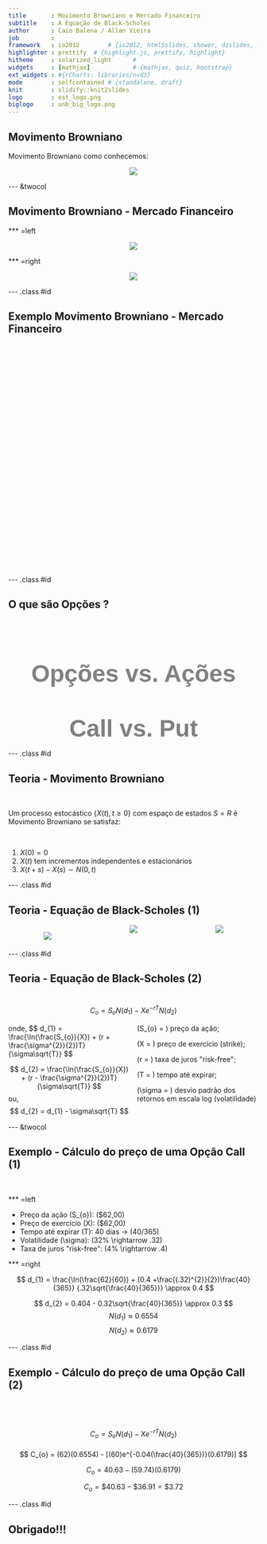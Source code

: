 ```yaml
---
title       : Movimento Browniano e Mercado Financeiro
subtitle    : A Equação de Black-Scholes
author      : Caio Balena / Allan Vieira
job         : 
framework   : io2012        # {io2012, html5slides, shower, dzslides, ...}
highlighter : prettify  # {highlight.js, prettify, highlight}
hitheme     : solarized_light      # 
widgets     : [mathjax]            # {mathjax, quiz, bootstrap}
ext_widgets : #{rCharts: libraries/nvd3}
mode        : selfcontained # {standalone, draft}
knit        : slidify::knit2slides
logo        : est_logo.png
biglogo     : unb_big_logo.png
---
```


<!-- para alterar cor de fundo dos slides -->
<style>
.title-slide {
  background-color: #FFFFFF; /* #EDE0CF; #CA9F9D*/
}
</style>

<!-- Limit image width and height -->
<style type="text/css">
img {     
  max-height: 400px;     
  max-width: 450px; 
}
</style>

<!-- criando um estilo css que divide os slides em 3 colunas - bem util! -->
<!-- depois chamar com <div class ="col3"> (...) </div> -->
<!-- https://stackoverflow.com/questions/31753897/2-column-section-in-r-markdown -->
<style>
  .col2 {
    columns: 2 200px;         /* number of columns and width in pixels*/
    -webkit-columns: 2 200px; /* chrome, safari */
    -moz-columns: 2 200px;    /* firefox */
  }
  .col3 {
    columns: 3 100px;
    -webkit-columns: 3 100px;
    -moz-columns: 3 100px;
  }
</style>

## Movimento Browniano



Movimento Browniano como conhecemos:

<p><center><img src="./assets/img/brown_animation.gif" align="middle">
</center></p>

--- &twocol  

## Movimento Browniano - Mercado Financeiro

*** =left

<p><center><img src="./assets/img/wallstreet_bull(3).jpg" align="middle">
</center></p>

*** =right

<p><center><img src="./assets/img/bear_vs_bull.jpg" align="middle">
</center></p>

--- .class #id 

## Exemplo Movimento Browniano - Mercado Financeiro

<!-- MotionChart generated in R 3.4.2 by googleVis 0.6.2 package -->
<!-- Tue Nov 14 10:31:30 2017 -->


<!-- jsHeader -->
<script type="text/javascript">
 
// jsData 
function gvisDataMotionChartID14962bdffa77 () {
var data = new google.visualization.DataTable();
var datajson =
[
 [
"PETR4.SA",
new Date(2017,10,10),
16.72
],
[
"PETR4.SA",
new Date(2017,10,9),
16.72
],
[
"PETR4.SA",
new Date(2017,10,8),
16.95
],
[
"PETR4.SA",
new Date(2017,10,7),
16.5
],
[
"PETR4.SA",
new Date(2017,10,6),
17.43
],
[
"PETR4.SA",
new Date(2017,10,3),
16.94
],
[
"PETR4.SA",
new Date(2017,10,1),
16.9
],
[
"PETR4.SA",
new Date(2017,9,31),
16.77
],
[
"PETR4.SA",
new Date(2017,9,30),
16.78
],
[
"PETR4.SA",
new Date(2017,9,27),
17.03
],
[
"PETR4.SA",
new Date(2017,9,26),
16.73
],
[
"PETR4.SA",
new Date(2017,9,25),
16.72
],
[
"PETR4.SA",
new Date(2017,9,24),
16.51
],
[
"PETR4.SA",
new Date(2017,9,23),
16.2
],
[
"PETR4.SA",
new Date(2017,9,20),
16.22
],
[
"PETR4.SA",
new Date(2017,9,19),
16.15
],
[
"PETR4.SA",
new Date(2017,9,18),
16.16
],
[
"PETR4.SA",
new Date(2017,9,17),
16.13
],
[
"PETR4.SA",
new Date(2017,9,16),
16.12
],
[
"PETR4.SA",
new Date(2017,9,13),
16.08
],
[
"PETR4.SA",
new Date(2017,9,11),
16.08
],
[
"PETR4.SA",
new Date(2017,9,10),
16.19
],
[
"PETR4.SA",
new Date(2017,9,9),
15.89
],
[
"PETR4.SA",
new Date(2017,9,6),
15.69
],
[
"PETR4.SA",
new Date(2017,9,5),
15.9
],
[
"PETR4.SA",
new Date(2017,9,4),
15.66
],
[
"PETR4.SA",
new Date(2017,9,3),
15.98
],
[
"PETR4.SA",
new Date(2017,9,2),
15.4
],
[
"PETR4.SA",
new Date(2017,8,29),
15.3
],
[
"PETR4.SA",
new Date(2017,8,28),
15.34
],
[
"PETR4.SA",
new Date(2017,8,27),
15.31
],
[
"PETR4.SA",
new Date(2017,8,26),
15.56
],
[
"PETR4.SA",
new Date(2017,8,25),
15.84
],
[
"PETR4.SA",
new Date(2017,8,22),
15.69
],
[
"PETR4.SA",
new Date(2017,8,21),
15.67
],
[
"PETR4.SA",
new Date(2017,8,20),
15.87
],
[
"PETR4.SA",
new Date(2017,8,19),
15.14
],
[
"PETR4.SA",
new Date(2017,8,18),
15.04
],
[
"PETR4.SA",
new Date(2017,8,15),
15.04
],
[
"PETR4.SA",
new Date(2017,8,14),
15.04
],
[
"PETR4.SA",
new Date(2017,8,13),
15.03
],
[
"PETR4.SA",
new Date(2017,8,12),
14.87
],
[
"PETR4.SA",
new Date(2017,8,11),
14.99
],
[
"PETR4.SA",
new Date(2017,8,8),
14.71
],
[
"PETR4.SA",
new Date(2017,8,6),
15.02
],
[
"PETR4.SA",
new Date(2017,8,5),
14.41
],
[
"PETR4.SA",
new Date(2017,8,4),
14.17
],
[
"PETR4.SA",
new Date(2017,8,1),
14.02
],
[
"PETR4.SA",
new Date(2017,7,31),
13.65
],
[
"PETR4.SA",
new Date(2017,7,30),
13.45
],
[
"PETR4.SA",
new Date(2017,7,29),
13.85
],
[
"PETR4.SA",
new Date(2017,7,28),
13.87
],
[
"PETR4.SA",
new Date(2017,7,25),
13.88
],
[
"PETR4.SA",
new Date(2017,7,24),
13.8
],
[
"PETR4.SA",
new Date(2017,7,23),
13.76
],
[
"PETR4.SA",
new Date(2017,7,22),
13.79
],
[
"PETR4.SA",
new Date(2017,7,21),
13.34
],
[
"PETR4.SA",
new Date(2017,7,18),
13.6
],
[
"PETR4.SA",
new Date(2017,7,17),
13.05
],
[
"PETR4.SA",
new Date(2017,7,16),
13.13
],
[
"PETR4.SA",
new Date(2017,7,15),
13.15
],
[
"PETR4.SA",
new Date(2017,7,14),
13.08
],
[
"PETR4.SA",
new Date(2017,7,11),
12.95
],
[
"PETR4.SA",
new Date(2017,7,10),
13.19
],
[
"PETR4.SA",
new Date(2017,7,9),
13.52
],
[
"PETR4.SA",
new Date(2017,7,8),
13.49
],
[
"PETR4.SA",
new Date(2017,7,7),
13.55
],
[
"PETR4.SA",
new Date(2017,7,4),
13.4
],
[
"PETR4.SA",
new Date(2017,7,3),
13.31
],
[
"PETR4.SA",
new Date(2017,7,2),
13.51
],
[
"PETR4.SA",
new Date(2017,7,1),
13.12
],
[
"PETR4.SA",
new Date(2017,6,31),
13.29
],
[
"PETR4.SA",
new Date(2017,6,28),
13.13
],
[
"PETR4.SA",
new Date(2017,6,27),
13
],
[
"PETR4.SA",
new Date(2017,6,26),
12.98
],
[
"PETR4.SA",
new Date(2017,6,25),
13.22
],
[
"PETR4.SA",
new Date(2017,6,24),
12.88
],
[
"PETR4.SA",
new Date(2017,6,21),
12.69
],
[
"PETR4.SA",
new Date(2017,6,20),
13.1
],
[
"PETR4.SA",
new Date(2017,6,19),
13.23
],
[
"PETR4.SA",
new Date(2017,6,18),
12.94
],
[
"PETR4.SA",
new Date(2017,6,17),
12.89
],
[
"PETR4.SA",
new Date(2017,6,14),
13.05
],
[
"PETR4.SA",
new Date(2017,6,13),
12.87
],
[
"PETR4.SA",
new Date(2017,6,12),
12.94
],
[
"PETR4.SA",
new Date(2017,6,11),
12.33
],
[
"PETR4.SA",
new Date(2017,6,10),
11.98
],
[
"PETR4.SA",
new Date(2017,6,7),
11.93
],
[
"PETR4.SA",
new Date(2017,6,6),
12.17
],
[
"PETR4.SA",
new Date(2017,6,5),
12.21
],
[
"PETR4.SA",
new Date(2017,6,4),
12.43
],
[
"PETR4.SA",
new Date(2017,6,3),
12.36
],
[
"PETR4.SA",
new Date(2017,5,30),
12.37
],
[
"PETR4.SA",
new Date(2017,5,29),
12.18
],
[
"PETR4.SA",
new Date(2017,5,28),
12.08
],
[
"PETR4.SA",
new Date(2017,5,27),
12.21
],
[
"PETR4.SA",
new Date(2017,5,26),
12.27
],
[
"PETR4.SA",
new Date(2017,5,23),
11.93
],
[
"PETR4.SA",
new Date(2017,5,22),
12.04
],
[
"PETR4.SA",
new Date(2017,5,21),
11.64
],
[
"PETR4.SA",
new Date(2017,5,20),
11.86
],
[
"PETR4.SA",
new Date(2017,5,19),
12.29
],
[
"PETR4.SA",
new Date(2017,5,16),
12.28
],
[
"PETR4.SA",
new Date(2017,5,14),
12.62
],
[
"PETR4.SA",
new Date(2017,5,13),
12.94
],
[
"PETR4.SA",
new Date(2017,5,12),
12.9
],
[
"PETR4.SA",
new Date(2017,5,9),
12.85
],
[
"PETR4.SA",
new Date(2017,5,8),
12.84
],
[
"PETR4.SA",
new Date(2017,5,7),
12.87
],
[
"PETR4.SA",
new Date(2017,5,6),
13.18
],
[
"PETR4.SA",
new Date(2017,5,5),
13.18
],
[
"PETR4.SA",
new Date(2017,5,2),
13.05
],
[
"PETR4.SA",
new Date(2017,5,1),
12.82
],
[
"PETR4.SA",
new Date(2017,4,31),
12.96
],
[
"PETR4.SA",
new Date(2017,4,30),
13.36
],
[
"PETR4.SA",
new Date(2017,4,29),
13.57
],
[
"PETR4.SA",
new Date(2017,4,26),
13.68
],
[
"PETR4.SA",
new Date(2017,4,25),
13.74
],
[
"PETR4.SA",
new Date(2017,4,24),
13.94
],
[
"PETR4.SA",
new Date(2017,4,23),
13.49
],
[
"PETR4.SA",
new Date(2017,4,22),
13.4
],
[
"PETR4.SA",
new Date(2017,4,19),
13.62
],
[
"PETR4.SA",
new Date(2017,4,18),
13.15
],
[
"PETR4.SA",
new Date(2017,4,17),
15.61
],
[
"PETR4.SA",
new Date(2017,4,16),
15.7
],
[
"PETR4.SA",
new Date(2017,4,15),
15.68
],
[
"PETR4.SA",
new Date(2017,4,12),
15.45
],
[
"PETR4.SA",
new Date(2017,4,11),
14.82
],
[
"PETR4.SA",
new Date(2017,4,10),
14.73
],
[
"PETR4.SA",
new Date(2017,4,9),
14.14
],
[
"PETR4.SA",
new Date(2017,4,8),
14.08
],
[
"PETR4.SA",
new Date(2017,4,5),
14.21
],
[
"PETR4.SA",
new Date(2017,4,4),
13.6
],
[
"PETR4.SA",
new Date(2017,4,3),
14.16
],
[
"PETR4.SA",
new Date(2017,4,2),
13.99
],
[
"PETR4.SA",
new Date(2017,3,28),
13.97
],
[
"PETR4.SA",
new Date(2017,3,27),
13.73
],
[
"PETR4.SA",
new Date(2017,3,26),
14
],
[
"PETR4.SA",
new Date(2017,3,25),
14.34
],
[
"PETR4.SA",
new Date(2017,3,24),
14.03
],
[
"PETR4.SA",
new Date(2017,3,20),
13.88
],
[
"PETR4.SA",
new Date(2017,3,19),
13.6
],
[
"PETR4.SA",
new Date(2017,3,18),
14.1
],
[
"PETR4.SA",
new Date(2017,3,17),
14.28
],
[
"PETR4.SA",
new Date(2017,3,13),
14.08
],
[
"PETR4.SA",
new Date(2017,3,12),
14.65
],
[
"PETR4.SA",
new Date(2017,3,11),
14.68
],
[
"PETR4.SA",
new Date(2017,3,10),
14.94
],
[
"PETR4.SA",
new Date(2017,3,7),
14.7
],
[
"PETR4.SA",
new Date(2017,3,6),
14.53
],
[
"PETR4.SA",
new Date(2017,3,5),
14.57
],
[
"PETR4.SA",
new Date(2017,3,4),
14.85
],
[
"PETR4.SA",
new Date(2017,3,3),
14.67
],
[
"PETR4.SA",
new Date(2017,2,31),
14.49
],
[
"PETR4.SA",
new Date(2017,2,30),
14.45
],
[
"PETR4.SA",
new Date(2017,2,29),
14.45
],
[
"PETR4.SA",
new Date(2017,2,28),
13.95
],
[
"PETR4.SA",
new Date(2017,2,27),
13.77
],
[
"PETR4.SA",
new Date(2017,2,24),
13.48
],
[
"PETR4.SA",
new Date(2017,2,23),
13.57
],
[
"PETR4.SA",
new Date(2017,2,22),
13.66
],
[
"PETR4.SA",
new Date(2017,2,21),
13
],
[
"PETR4.SA",
new Date(2017,2,20),
13.6
],
[
"PETR4.SA",
new Date(2017,2,17),
13.16
],
[
"PETR4.SA",
new Date(2017,2,16),
13.71
],
[
"PETR4.SA",
new Date(2017,2,15),
14.2
],
[
"PETR4.SA",
new Date(2017,2,14),
13.59
],
[
"PETR4.SA",
new Date(2017,2,13),
14.37
],
[
"PETR4.SA",
new Date(2017,2,10),
14.31
],
[
"PETR4.SA",
new Date(2017,2,9),
14.5
],
[
"PETR4.SA",
new Date(2017,2,8),
14.55
],
[
"PETR4.SA",
new Date(2017,2,7),
15.18
],
[
"PETR4.SA",
new Date(2017,2,6),
15.1
],
[
"PETR4.SA",
new Date(2017,2,3),
15.32
],
[
"PETR4.SA",
new Date(2017,2,2),
15.11
],
[
"PETR4.SA",
new Date(2017,2,1),
15.52
],
[
"PETR4.SA",
new Date(2017,1,24),
15.18
],
[
"PETR4.SA",
new Date(2017,1,23),
15.56
],
[
"PETR4.SA",
new Date(2017,1,22),
15.7
],
[
"PETR4.SA",
new Date(2017,1,21),
16.09
],
[
"PETR4.SA",
new Date(2017,1,20),
15.92
],
[
"PETR4.SA",
new Date(2017,1,17),
15.61
],
[
"PETR4.SA",
new Date(2017,1,16),
15.86
],
[
"PETR4.SA",
new Date(2017,1,15),
15.84
],
[
"PETR4.SA",
new Date(2017,1,14),
15.82
],
[
"PETR4.SA",
new Date(2017,1,13),
15.62
],
[
"PETR4.SA",
new Date(2017,1,10),
15.58
],
[
"PETR4.SA",
new Date(2017,1,9),
15.05
],
[
"PETR4.SA",
new Date(2017,1,8),
15.1
],
[
"PETR4.SA",
new Date(2017,1,7),
14.7
],
[
"PETR4.SA",
new Date(2017,1,6),
14.96
],
[
"PETR4.SA",
new Date(2017,1,3),
15.34
],
[
"PETR4.SA",
new Date(2017,1,2),
14.89
],
[
"PETR4.SA",
new Date(2017,1,1),
15.02
],
[
"PETR4.SA",
new Date(2017,0,31),
15.02
],
[
"PETR4.SA",
new Date(2017,0,30),
14.84
],
[
"PETR4.SA",
new Date(2017,0,27),
15.62
],
[
"PETR4.SA",
new Date(2017,0,26),
15.8
],
[
"LAME4.SA",
new Date(2017,10,10),
15.31
],
[
"LAME4.SA",
new Date(2017,10,9),
15.44
],
[
"LAME4.SA",
new Date(2017,10,8),
15.83
],
[
"LAME4.SA",
new Date(2017,10,7),
15.35
],
[
"LAME4.SA",
new Date(2017,10,6),
15.76
],
[
"LAME4.SA",
new Date(2017,10,3),
15.85
],
[
"LAME4.SA",
new Date(2017,10,1),
17.08
],
[
"LAME4.SA",
new Date(2017,9,31),
17.58
],
[
"LAME4.SA",
new Date(2017,9,30),
17.25
],
[
"LAME4.SA",
new Date(2017,9,27),
17.77
],
[
"LAME4.SA",
new Date(2017,9,26),
17.66
],
[
"LAME4.SA",
new Date(2017,9,25),
18.03
],
[
"LAME4.SA",
new Date(2017,9,24),
18
],
[
"LAME4.SA",
new Date(2017,9,23),
18.01
],
[
"LAME4.SA",
new Date(2017,9,20),
18.58
],
[
"LAME4.SA",
new Date(2017,9,19),
18.39
],
[
"LAME4.SA",
new Date(2017,9,18),
18.39
],
[
"LAME4.SA",
new Date(2017,9,17),
17.99
],
[
"LAME4.SA",
new Date(2017,9,16),
18.6
],
[
"LAME4.SA",
new Date(2017,9,13),
19.22
],
[
"LAME4.SA",
new Date(2017,9,11),
19.86
],
[
"LAME4.SA",
new Date(2017,9,10),
19.94
],
[
"LAME4.SA",
new Date(2017,9,9),
19.72
],
[
"LAME4.SA",
new Date(2017,9,6),
20.01
],
[
"LAME4.SA",
new Date(2017,9,5),
20.35
],
[
"LAME4.SA",
new Date(2017,9,4),
20.2
],
[
"LAME4.SA",
new Date(2017,9,3),
19.64
],
[
"LAME4.SA",
new Date(2017,9,2),
19.12
],
[
"LAME4.SA",
new Date(2017,8,29),
19.25
],
[
"LAME4.SA",
new Date(2017,8,28),
18.73
],
[
"LAME4.SA",
new Date(2017,8,27),
18.6
],
[
"LAME4.SA",
new Date(2017,8,26),
19.02
],
[
"LAME4.SA",
new Date(2017,8,25),
19.02
],
[
"LAME4.SA",
new Date(2017,8,22),
19.53
],
[
"LAME4.SA",
new Date(2017,8,21),
19.36
],
[
"LAME4.SA",
new Date(2017,8,20),
19.67
],
[
"LAME4.SA",
new Date(2017,8,19),
20.12
],
[
"LAME4.SA",
new Date(2017,8,18),
20.14
],
[
"LAME4.SA",
new Date(2017,8,15),
19.91
],
[
"LAME4.SA",
new Date(2017,8,14),
19.51
],
[
"LAME4.SA",
new Date(2017,8,13),
19.08
],
[
"LAME4.SA",
new Date(2017,8,12),
18.9
],
[
"LAME4.SA",
new Date(2017,8,11),
19.06
],
[
"LAME4.SA",
new Date(2017,8,8),
18.8
],
[
"LAME4.SA",
new Date(2017,8,6),
18.7
],
[
"LAME4.SA",
new Date(2017,8,5),
18.13
],
[
"LAME4.SA",
new Date(2017,8,4),
18.11
],
[
"LAME4.SA",
new Date(2017,8,1),
17.86
],
[
"LAME4.SA",
new Date(2017,7,31),
17.77
],
[
"LAME4.SA",
new Date(2017,7,30),
17.94
],
[
"LAME4.SA",
new Date(2017,7,29),
17.89
],
[
"LAME4.SA",
new Date(2017,7,28),
17.68
],
[
"LAME4.SA",
new Date(2017,7,25),
17.79
],
[
"LAME4.SA",
new Date(2017,7,24),
17.63
],
[
"LAME4.SA",
new Date(2017,7,23),
17.2
],
[
"LAME4.SA",
new Date(2017,7,22),
17.13
],
[
"LAME4.SA",
new Date(2017,7,21),
17.04
],
[
"LAME4.SA",
new Date(2017,7,18),
16.93
],
[
"LAME4.SA",
new Date(2017,7,17),
16.81
],
[
"LAME4.SA",
new Date(2017,7,16),
16.52
],
[
"LAME4.SA",
new Date(2017,7,15),
16.49
],
[
"LAME4.SA",
new Date(2017,7,14),
16.38
],
[
"LAME4.SA",
new Date(2017,7,11),
15.82
],
[
"LAME4.SA",
new Date(2017,7,10),
15.25
],
[
"LAME4.SA",
new Date(2017,7,9),
15.56
],
[
"LAME4.SA",
new Date(2017,7,8),
15.7
],
[
"LAME4.SA",
new Date(2017,7,7),
15.95
],
[
"LAME4.SA",
new Date(2017,7,4),
16.07
],
[
"LAME4.SA",
new Date(2017,7,3),
16.09
],
[
"LAME4.SA",
new Date(2017,7,2),
16.15
],
[
"LAME4.SA",
new Date(2017,7,1),
15.9
],
[
"LAME4.SA",
new Date(2017,6,31),
15.67
],
[
"LAME4.SA",
new Date(2017,6,28),
15.55
],
[
"LAME4.SA",
new Date(2017,6,27),
15.5
],
[
"LAME4.SA",
new Date(2017,6,26),
15.18
],
[
"LAME4.SA",
new Date(2017,6,25),
15.22
],
[
"LAME4.SA",
new Date(2017,6,24),
15.02
],
[
"LAME4.SA",
new Date(2017,6,21),
14.76
],
[
"LAME4.SA",
new Date(2017,6,20),
14.85
],
[
"LAME4.SA",
new Date(2017,6,19),
14.65
],
[
"LAME4.SA",
new Date(2017,6,18),
14.94
],
[
"LAME4.SA",
new Date(2017,6,17),
14.98
],
[
"LAME4.SA",
new Date(2017,6,14),
15.14
],
[
"LAME4.SA",
new Date(2017,6,13),
15.2
],
[
"LAME4.SA",
new Date(2017,6,12),
15.27
],
[
"LAME4.SA",
new Date(2017,6,11),
14.88
],
[
"LAME4.SA",
new Date(2017,6,10),
14.59
],
[
"LAME4.SA",
new Date(2017,6,7),
14.35
],
[
"LAME4.SA",
new Date(2017,6,6),
13.75
],
[
"LAME4.SA",
new Date(2017,6,5),
13.97
],
[
"LAME4.SA",
new Date(2017,6,4),
13.85
],
[
"LAME4.SA",
new Date(2017,6,3),
13.88
],
[
"LAME4.SA",
new Date(2017,5,30),
14
],
[
"LAME4.SA",
new Date(2017,5,29),
13.73
],
[
"LAME4.SA",
new Date(2017,5,28),
13.75
],
[
"LAME4.SA",
new Date(2017,5,27),
13.69
],
[
"LAME4.SA",
new Date(2017,5,26),
13.9
],
[
"LAME4.SA",
new Date(2017,5,23),
13.5
],
[
"LAME4.SA",
new Date(2017,5,22),
13.25
],
[
"LAME4.SA",
new Date(2017,5,21),
13.42
],
[
"LAME4.SA",
new Date(2017,5,20),
13.6
],
[
"LAME4.SA",
new Date(2017,5,19),
13.88
],
[
"LAME4.SA",
new Date(2017,5,16),
13.9
],
[
"LAME4.SA",
new Date(2017,5,14),
14.27
],
[
"LAME4.SA",
new Date(2017,5,13),
14.25
],
[
"LAME4.SA",
new Date(2017,5,12),
14.2
],
[
"LAME4.SA",
new Date(2017,5,9),
14.4
],
[
"LAME4.SA",
new Date(2017,5,8),
14.45
],
[
"LAME4.SA",
new Date(2017,5,7),
14.65
],
[
"LAME4.SA",
new Date(2017,5,6),
14.65
],
[
"LAME4.SA",
new Date(2017,5,5),
14.43
],
[
"LAME4.SA",
new Date(2017,5,2),
14.48
],
[
"LAME4.SA",
new Date(2017,5,1),
14.33
],
[
"LAME4.SA",
new Date(2017,4,31),
14.6
],
[
"LAME4.SA",
new Date(2017,4,30),
14.89
],
[
"LAME4.SA",
new Date(2017,4,29),
15.04
],
[
"LAME4.SA",
new Date(2017,4,26),
14.93
],
[
"LAME4.SA",
new Date(2017,4,25),
14.48
],
[
"LAME4.SA",
new Date(2017,4,24),
14.56
],
[
"LAME4.SA",
new Date(2017,4,23),
14.44
],
[
"LAME4.SA",
new Date(2017,4,22),
14.01
],
[
"LAME4.SA",
new Date(2017,4,19),
14.45
],
[
"LAME4.SA",
new Date(2017,4,18),
14.4
],
[
"LAME4.SA",
new Date(2017,4,17),
17.01
],
[
"LAME4.SA",
new Date(2017,4,16),
17.08
],
[
"LAME4.SA",
new Date(2017,4,15),
17.1
],
[
"LAME4.SA",
new Date(2017,4,12),
17.15
],
[
"LAME4.SA",
new Date(2017,4,11),
17.73
],
[
"LAME4.SA",
new Date(2017,4,10),
18
],
[
"LAME4.SA",
new Date(2017,4,9),
17.34
],
[
"LAME4.SA",
new Date(2017,4,8),
17.35
],
[
"LAME4.SA",
new Date(2017,4,5),
17.5
],
[
"LAME4.SA",
new Date(2017,4,4),
17.6
],
[
"LAME4.SA",
new Date(2017,4,3),
18.03
],
[
"LAME4.SA",
new Date(2017,4,2),
18.08
],
[
"LAME4.SA",
new Date(2017,3,28),
16.84
],
[
"LAME4.SA",
new Date(2017,3,27),
16.59
],
[
"LAME4.SA",
new Date(2017,3,26),
16.75
],
[
"LAME4.SA",
new Date(2017,3,25),
16.7
],
[
"LAME4.SA",
new Date(2017,3,24),
16.66
],
[
"LAME4.SA",
new Date(2017,3,20),
16.4
],
[
"LAME4.SA",
new Date(2017,3,19),
16.01
],
[
"LAME4.SA",
new Date(2017,3,18),
16.21
],
[
"LAME4.SA",
new Date(2017,3,17),
16.05
],
[
"LAME4.SA",
new Date(2017,3,13),
15.64
],
[
"LAME4.SA",
new Date(2017,3,12),
15.9
],
[
"LAME4.SA",
new Date(2017,3,11),
16.13
],
[
"LAME4.SA",
new Date(2017,3,10),
16.15
],
[
"LAME4.SA",
new Date(2017,3,7),
16.15
],
[
"LAME4.SA",
new Date(2017,3,6),
15.9
],
[
"LAME4.SA",
new Date(2017,3,5),
15.99
],
[
"LAME4.SA",
new Date(2017,3,4),
16.11
],
[
"LAME4.SA",
new Date(2017,3,3),
16.25
],
[
"LAME4.SA",
new Date(2017,2,31),
16.36
],
[
"LAME4.SA",
new Date(2017,2,30),
16.42
],
[
"LAME4.SA",
new Date(2017,2,29),
16.45
],
[
"LAME4.SA",
new Date(2017,2,28),
16.44
],
[
"LAME4.SA",
new Date(2017,2,27),
16.06
],
[
"LAME4.SA",
new Date(2017,2,24),
16.1
],
[
"LAME4.SA",
new Date(2017,2,23),
15.9
],
[
"LAME4.SA",
new Date(2017,2,22),
15.58
],
[
"LAME4.SA",
new Date(2017,2,21),
15.48
],
[
"LAME4.SA",
new Date(2017,2,20),
15.9
],
[
"LAME4.SA",
new Date(2017,2,17),
15.65
],
[
"LAME4.SA",
new Date(2017,2,16),
16.08
],
[
"LAME4.SA",
new Date(2017,2,15),
15.91
],
[
"LAME4.SA",
new Date(2017,2,14),
15.6
],
[
"LAME4.SA",
new Date(2017,2,13),
15.86
],
[
"LAME4.SA",
new Date(2017,2,10),
15.5
],
[
"LAME4.SA",
new Date(2017,2,9),
15.8
],
[
"LAME4.SA",
new Date(2017,2,8),
16.1
],
[
"LAME4.SA",
new Date(2017,2,7),
16.94
],
[
"LAME4.SA",
new Date(2017,2,6),
17.15
],
[
"LAME4.SA",
new Date(2017,2,3),
16.62
],
[
"LAME4.SA",
new Date(2017,2,2),
16.6
],
[
"LAME4.SA",
new Date(2017,2,1),
16.65
],
[
"LAME4.SA",
new Date(2017,1,24),
16.4
],
[
"LAME4.SA",
new Date(2017,1,23),
16.92
],
[
"LAME4.SA",
new Date(2017,1,22),
16.92
],
[
"LAME4.SA",
new Date(2017,1,21),
16.9
],
[
"LAME4.SA",
new Date(2017,1,20),
17.2
],
[
"LAME4.SA",
new Date(2017,1,17),
16.76
],
[
"LAME4.SA",
new Date(2017,1,16),
16.3
],
[
"LAME4.SA",
new Date(2017,1,15),
16.2
],
[
"LAME4.SA",
new Date(2017,1,14),
16.8
],
[
"LAME4.SA",
new Date(2017,1,13),
17
],
[
"LAME4.SA",
new Date(2017,1,10),
17
],
[
"LAME4.SA",
new Date(2017,1,9),
16.96
],
[
"LAME4.SA",
new Date(2017,1,8),
16.93
],
[
"LAME4.SA",
new Date(2017,1,7),
16.94
],
[
"LAME4.SA",
new Date(2017,1,6),
16.91
],
[
"LAME4.SA",
new Date(2017,1,3),
17
],
[
"LAME4.SA",
new Date(2017,1,2),
16.5
],
[
"LAME4.SA",
new Date(2017,1,1),
16.75
],
[
"LAME4.SA",
new Date(2017,0,31),
16.73
],
[
"LAME4.SA",
new Date(2017,0,30),
16.92
],
[
"LAME4.SA",
new Date(2017,0,27),
17.45
],
[
"LAME4.SA",
new Date(2017,0,26),
17.57
],
[
"ABEV3.SA",
new Date(2017,10,10),
20.21
],
[
"ABEV3.SA",
new Date(2017,10,9),
20.22
],
[
"ABEV3.SA",
new Date(2017,10,8),
20.27
],
[
"ABEV3.SA",
new Date(2017,10,7),
20.2
],
[
"ABEV3.SA",
new Date(2017,10,6),
20.54
],
[
"ABEV3.SA",
new Date(2017,10,3),
20.6
],
[
"ABEV3.SA",
new Date(2017,10,1),
20.74
],
[
"ABEV3.SA",
new Date(2017,9,31),
20.9
],
[
"ABEV3.SA",
new Date(2017,9,30),
20.96
],
[
"ABEV3.SA",
new Date(2017,9,27),
20.91
],
[
"ABEV3.SA",
new Date(2017,9,26),
21.04
],
[
"ABEV3.SA",
new Date(2017,9,25),
21.19
],
[
"ABEV3.SA",
new Date(2017,9,24),
21.32
],
[
"ABEV3.SA",
new Date(2017,9,23),
21.3
],
[
"ABEV3.SA",
new Date(2017,9,20),
21.53
],
[
"ABEV3.SA",
new Date(2017,9,19),
21.83
],
[
"ABEV3.SA",
new Date(2017,9,18),
21.78
],
[
"ABEV3.SA",
new Date(2017,9,17),
21.75
],
[
"ABEV3.SA",
new Date(2017,9,16),
21.92
],
[
"ABEV3.SA",
new Date(2017,9,13),
22.13
],
[
"ABEV3.SA",
new Date(2017,9,11),
21.63
],
[
"ABEV3.SA",
new Date(2017,9,10),
21.56
],
[
"ABEV3.SA",
new Date(2017,9,9),
21.07
],
[
"ABEV3.SA",
new Date(2017,9,6),
21.07
],
[
"ABEV3.SA",
new Date(2017,9,5),
21.23
],
[
"ABEV3.SA",
new Date(2017,9,4),
21.2
],
[
"ABEV3.SA",
new Date(2017,9,3),
21.42
],
[
"ABEV3.SA",
new Date(2017,9,2),
20.7
],
[
"ABEV3.SA",
new Date(2017,8,29),
21.04
],
[
"ABEV3.SA",
new Date(2017,8,28),
21.06
],
[
"ABEV3.SA",
new Date(2017,8,27),
21.1
],
[
"ABEV3.SA",
new Date(2017,8,26),
21.18
],
[
"ABEV3.SA",
new Date(2017,8,25),
21.5
],
[
"ABEV3.SA",
new Date(2017,8,22),
21.52
],
[
"ABEV3.SA",
new Date(2017,8,21),
21.36
],
[
"ABEV3.SA",
new Date(2017,8,20),
21.48
],
[
"ABEV3.SA",
new Date(2017,8,19),
21.4
],
[
"ABEV3.SA",
new Date(2017,8,18),
21.2
],
[
"ABEV3.SA",
new Date(2017,8,15),
21.46
],
[
"ABEV3.SA",
new Date(2017,8,14),
21.19
],
[
"ABEV3.SA",
new Date(2017,8,13),
21.18
],
[
"ABEV3.SA",
new Date(2017,8,12),
21.01
],
[
"ABEV3.SA",
new Date(2017,8,11),
20.26
],
[
"ABEV3.SA",
new Date(2017,8,8),
20.1
],
[
"ABEV3.SA",
new Date(2017,8,6),
20.13
],
[
"ABEV3.SA",
new Date(2017,8,5),
19.82
],
[
"ABEV3.SA",
new Date(2017,8,4),
19.73
],
[
"ABEV3.SA",
new Date(2017,8,1),
19.76
],
[
"ABEV3.SA",
new Date(2017,7,31),
19.86
],
[
"ABEV3.SA",
new Date(2017,7,30),
19.88
],
[
"ABEV3.SA",
new Date(2017,7,29),
19.9
],
[
"ABEV3.SA",
new Date(2017,7,28),
19.85
],
[
"ABEV3.SA",
new Date(2017,7,25),
19.85
],
[
"ABEV3.SA",
new Date(2017,7,24),
19.8
],
[
"ABEV3.SA",
new Date(2017,7,23),
19.84
],
[
"ABEV3.SA",
new Date(2017,7,22),
19.75
],
[
"ABEV3.SA",
new Date(2017,7,21),
19.74
],
[
"ABEV3.SA",
new Date(2017,7,18),
19.76
],
[
"ABEV3.SA",
new Date(2017,7,17),
19.79
],
[
"ABEV3.SA",
new Date(2017,7,16),
19.81
],
[
"ABEV3.SA",
new Date(2017,7,15),
19.78
],
[
"ABEV3.SA",
new Date(2017,7,14),
19.71
],
[
"ABEV3.SA",
new Date(2017,7,11),
19.52
],
[
"ABEV3.SA",
new Date(2017,7,10),
19.4
],
[
"ABEV3.SA",
new Date(2017,7,9),
19.42
],
[
"ABEV3.SA",
new Date(2017,7,8),
19.39
],
[
"ABEV3.SA",
new Date(2017,7,7),
19.35
],
[
"ABEV3.SA",
new Date(2017,7,4),
19.26
],
[
"ABEV3.SA",
new Date(2017,7,3),
19.26
],
[
"ABEV3.SA",
new Date(2017,7,2),
19.4
],
[
"ABEV3.SA",
new Date(2017,7,1),
19.24
],
[
"ABEV3.SA",
new Date(2017,6,31),
19.15
],
[
"ABEV3.SA",
new Date(2017,6,28),
19.1
],
[
"ABEV3.SA",
new Date(2017,6,27),
19.11
],
[
"ABEV3.SA",
new Date(2017,6,26),
18.83
],
[
"ABEV3.SA",
new Date(2017,6,25),
18.88
],
[
"ABEV3.SA",
new Date(2017,6,24),
18.82
],
[
"ABEV3.SA",
new Date(2017,6,21),
18.81
],
[
"ABEV3.SA",
new Date(2017,6,20),
18.78
],
[
"ABEV3.SA",
new Date(2017,6,19),
18.82
],
[
"ABEV3.SA",
new Date(2017,6,18),
18.75
],
[
"ABEV3.SA",
new Date(2017,6,17),
18.84
],
[
"ABEV3.SA",
new Date(2017,6,14),
18.75
],
[
"ABEV3.SA",
new Date(2017,6,13),
18.68
],
[
"ABEV3.SA",
new Date(2017,6,12),
18.65
],
[
"ABEV3.SA",
new Date(2017,6,11),
18.52
],
[
"ABEV3.SA",
new Date(2017,6,10),
18.31
],
[
"ABEV3.SA",
new Date(2017,6,7),
18.02
],
[
"ABEV3.SA",
new Date(2017,6,6),
17.78
],
[
"ABEV3.SA",
new Date(2017,6,5),
18.22
],
[
"ABEV3.SA",
new Date(2017,6,4),
18.24
],
[
"ABEV3.SA",
new Date(2017,6,3),
18.28
],
[
"ABEV3.SA",
new Date(2017,5,30),
18.31
],
[
"ABEV3.SA",
new Date(2017,5,29),
18.25
],
[
"ABEV3.SA",
new Date(2017,5,28),
18.3
],
[
"ABEV3.SA",
new Date(2017,5,27),
18.29
],
[
"ABEV3.SA",
new Date(2017,5,26),
18.27
],
[
"ABEV3.SA",
new Date(2017,5,23),
18.24
],
[
"ABEV3.SA",
new Date(2017,5,22),
18.2
],
[
"ABEV3.SA",
new Date(2017,5,21),
18.13
],
[
"ABEV3.SA",
new Date(2017,5,20),
18.07
],
[
"ABEV3.SA",
new Date(2017,5,19),
17.87
],
[
"ABEV3.SA",
new Date(2017,5,16),
17.78
],
[
"ABEV3.SA",
new Date(2017,5,14),
18.18
],
[
"ABEV3.SA",
new Date(2017,5,13),
18.39
],
[
"ABEV3.SA",
new Date(2017,5,12),
18.08
],
[
"ABEV3.SA",
new Date(2017,5,9),
18.11
],
[
"ABEV3.SA",
new Date(2017,5,8),
18.53
],
[
"ABEV3.SA",
new Date(2017,5,7),
18.84
],
[
"ABEV3.SA",
new Date(2017,5,6),
19.07
],
[
"ABEV3.SA",
new Date(2017,5,5),
18.91
],
[
"ABEV3.SA",
new Date(2017,5,2),
18.57
],
[
"ABEV3.SA",
new Date(2017,5,1),
18.55
],
[
"ABEV3.SA",
new Date(2017,4,31),
18.71
],
[
"ABEV3.SA",
new Date(2017,4,30),
18.79
],
[
"ABEV3.SA",
new Date(2017,4,29),
18.88
],
[
"ABEV3.SA",
new Date(2017,4,26),
19.03
],
[
"ABEV3.SA",
new Date(2017,4,25),
18.92
],
[
"ABEV3.SA",
new Date(2017,4,24),
18.86
],
[
"ABEV3.SA",
new Date(2017,4,23),
18.89
],
[
"ABEV3.SA",
new Date(2017,4,22),
18.57
],
[
"ABEV3.SA",
new Date(2017,4,19),
18.62
],
[
"ABEV3.SA",
new Date(2017,4,18),
18.8
],
[
"ABEV3.SA",
new Date(2017,4,17),
19.64
],
[
"ABEV3.SA",
new Date(2017,4,16),
19.82
],
[
"ABEV3.SA",
new Date(2017,4,15),
19.74
],
[
"ABEV3.SA",
new Date(2017,4,12),
19.69
],
[
"ABEV3.SA",
new Date(2017,4,11),
19.53
],
[
"ABEV3.SA",
new Date(2017,4,10),
19.19
],
[
"ABEV3.SA",
new Date(2017,4,9),
18.95
],
[
"ABEV3.SA",
new Date(2017,4,8),
18.89
],
[
"ABEV3.SA",
new Date(2017,4,5),
18.9
],
[
"ABEV3.SA",
new Date(2017,4,4),
19.03
],
[
"ABEV3.SA",
new Date(2017,4,3),
18.56
],
[
"ABEV3.SA",
new Date(2017,4,2),
18.57
],
[
"ABEV3.SA",
new Date(2017,3,28),
18.26
],
[
"ABEV3.SA",
new Date(2017,3,27),
18.2
],
[
"ABEV3.SA",
new Date(2017,3,26),
18.21
],
[
"ABEV3.SA",
new Date(2017,3,25),
18.32
],
[
"ABEV3.SA",
new Date(2017,3,24),
18.03
],
[
"ABEV3.SA",
new Date(2017,3,20),
17.98
],
[
"ABEV3.SA",
new Date(2017,3,19),
18.1
],
[
"ABEV3.SA",
new Date(2017,3,18),
18.16
],
[
"ABEV3.SA",
new Date(2017,3,17),
18.06
],
[
"ABEV3.SA",
new Date(2017,3,13),
17.76
],
[
"ABEV3.SA",
new Date(2017,3,12),
17.67
],
[
"ABEV3.SA",
new Date(2017,3,11),
17.62
],
[
"ABEV3.SA",
new Date(2017,3,10),
18
],
[
"ABEV3.SA",
new Date(2017,3,7),
18.05
],
[
"ABEV3.SA",
new Date(2017,3,6),
17.98
],
[
"ABEV3.SA",
new Date(2017,3,5),
17.88
],
[
"ABEV3.SA",
new Date(2017,3,4),
18.11
],
[
"ABEV3.SA",
new Date(2017,3,3),
18
],
[
"ABEV3.SA",
new Date(2017,2,31),
18.24
],
[
"ABEV3.SA",
new Date(2017,2,30),
18.27
],
[
"ABEV3.SA",
new Date(2017,2,29),
18.18
],
[
"ABEV3.SA",
new Date(2017,2,28),
17.94
],
[
"ABEV3.SA",
new Date(2017,2,27),
17.79
],
[
"ABEV3.SA",
new Date(2017,2,24),
17.63
],
[
"ABEV3.SA",
new Date(2017,2,23),
17.44
],
[
"ABEV3.SA",
new Date(2017,2,22),
17.31
],
[
"ABEV3.SA",
new Date(2017,2,21),
17.42
],
[
"ABEV3.SA",
new Date(2017,2,20),
17.64
],
[
"ABEV3.SA",
new Date(2017,2,17),
17.21
],
[
"ABEV3.SA",
new Date(2017,2,16),
17.28
],
[
"ABEV3.SA",
new Date(2017,2,15),
17.3
],
[
"ABEV3.SA",
new Date(2017,2,14),
17.1
],
[
"ABEV3.SA",
new Date(2017,2,13),
17.36
],
[
"ABEV3.SA",
new Date(2017,2,10),
17.3
],
[
"ABEV3.SA",
new Date(2017,2,9),
17.3
],
[
"ABEV3.SA",
new Date(2017,2,8),
17.12
],
[
"ABEV3.SA",
new Date(2017,2,7),
16.82
],
[
"ABEV3.SA",
new Date(2017,2,6),
17.25
],
[
"ABEV3.SA",
new Date(2017,2,3),
17.39
],
[
"ABEV3.SA",
new Date(2017,2,2),
17.21
],
[
"ABEV3.SA",
new Date(2017,2,1),
17.91
],
[
"ABEV3.SA",
new Date(2017,1,24),
17.84
],
[
"ABEV3.SA",
new Date(2017,1,23),
18.13
],
[
"ABEV3.SA",
new Date(2017,1,22),
18.28
],
[
"ABEV3.SA",
new Date(2017,1,21),
18.07
],
[
"ABEV3.SA",
new Date(2017,1,20),
17.84
],
[
"ABEV3.SA",
new Date(2017,1,17),
17.9
],
[
"ABEV3.SA",
new Date(2017,1,16),
17.97
],
[
"ABEV3.SA",
new Date(2017,1,15),
18.02
],
[
"ABEV3.SA",
new Date(2017,1,14),
17.38
],
[
"ABEV3.SA",
new Date(2017,1,13),
17.25
],
[
"ABEV3.SA",
new Date(2017,1,10),
17.14
],
[
"ABEV3.SA",
new Date(2017,1,9),
16.89
],
[
"ABEV3.SA",
new Date(2017,1,8),
16.96
],
[
"ABEV3.SA",
new Date(2017,1,7),
17.02
],
[
"ABEV3.SA",
new Date(2017,1,6),
17.07
],
[
"ABEV3.SA",
new Date(2017,1,3),
17.35
],
[
"ABEV3.SA",
new Date(2017,1,2),
17.16
],
[
"ABEV3.SA",
new Date(2017,1,1),
17.32
],
[
"ABEV3.SA",
new Date(2017,0,31),
17.2
],
[
"ABEV3.SA",
new Date(2017,0,30),
16.97
],
[
"ABEV3.SA",
new Date(2017,0,27),
17.32
],
[
"ABEV3.SA",
new Date(2017,0,26),
17.31
] 
];
data.addColumn('string','bond');
data.addColumn('date','data');
data.addColumn('number','cot');
data.addRows(datajson);
return(data);
}
 
// jsDrawChart
function drawChartMotionChartID14962bdffa77() {
var data = gvisDataMotionChartID14962bdffa77();
var options = {};
options["width"] = 900;
options["height"] = 450;
options["state"] = "";

    var chart = new google.visualization.MotionChart(
    document.getElementById('MotionChartID14962bdffa77')
    );
    chart.draw(data,options);
    

}
  
 
// jsDisplayChart
(function() {
var pkgs = window.__gvisPackages = window.__gvisPackages || [];
var callbacks = window.__gvisCallbacks = window.__gvisCallbacks || [];
var chartid = "motionchart";
  
// Manually see if chartid is in pkgs (not all browsers support Array.indexOf)
var i, newPackage = true;
for (i = 0; newPackage && i < pkgs.length; i++) {
if (pkgs[i] === chartid)
newPackage = false;
}
if (newPackage)
  pkgs.push(chartid);
  
// Add the drawChart function to the global list of callbacks
callbacks.push(drawChartMotionChartID14962bdffa77);
})();
function displayChartMotionChartID14962bdffa77() {
  var pkgs = window.__gvisPackages = window.__gvisPackages || [];
  var callbacks = window.__gvisCallbacks = window.__gvisCallbacks || [];
  window.clearTimeout(window.__gvisLoad);
  // The timeout is set to 100 because otherwise the container div we are
  // targeting might not be part of the document yet
  window.__gvisLoad = setTimeout(function() {
  var pkgCount = pkgs.length;
  google.load("visualization", "1", { packages:pkgs, callback: function() {
  if (pkgCount != pkgs.length) {
  // Race condition where another setTimeout call snuck in after us; if
  // that call added a package, we must not shift its callback
  return;
}
while (callbacks.length > 0)
callbacks.shift()();
} });
}, 100);
}
 
// jsFooter
</script>
 
<!-- jsChart -->  
<script type="text/javascript" src="https://www.google.com/jsapi?callback=displayChartMotionChartID14962bdffa77"></script>
 
<!-- divChart -->
  
<div id="MotionChartID14962bdffa77" 
  style="width: 900; height: 450;">
</div>



--- .class #id 

## O que são Opções ?

<br>
<br>
<br>
<br>
<p><center>
<font color="gray" size="15" face="arial">
<strong><b>
Opções vs. Ações
<br>
<br>
Call vs. Put
</b></strong></font></center></p>


--- .class #id 

## Teoria - Movimento Browniano
<br/>

Um processo estocástico $\{ X(t), t \geq 0 \}$ com espaço de estados $S=R$ é Movimento Browniano se satisfaz:

<br>

1. $X(0) = 0$
2. $X(t)$ tem incrementos independentes e estacionários
3. $X(t+s) - X(s) \sim  N(0,t)$


--- .class #id  

## Teoria - Equação de Black-Scholes (1)

<div class="col3">

<p><center><img src="./assets/img/black.jpg" align="middle">
</center></p>

<p><center><img src="./assets/img/scholes.png" align="middle">
</center></p>

<p><center><img src="./assets/img/merton.jpg" align="middle">
</center></p>

</div>


--- .class #id  

## Teoria - Equação de Black-Scholes (2)


<p style="font-size:40px">

$$
C_{o} = S_{o}N(d_{1}) - Xe^{-rT}N(d_{2})
$$
</p>

<p style="font-size:15px">
<div class="col2">
onde,
$$
d_{1} = \frac{\ln(\frac{S_{o}}{X}) + (r + \frac{\sigma^{2}}{2})T}{\sigma\sqrt{T}}
$$

$$
d_{2} = \frac{\ln(\frac{S_{o}}{X}) + (r - \frac{\sigma^{2}}{2})T}{\sigma\sqrt{T}}
$$
ou,
$$ 
d_{2} = d_{1} - \sigma\sqrt{T}
$$

\(S_{o} = \) preço da ação; <br/>

\(X = \) preço de exercício (strike); <br/>

\(r = \) taxa de juros "risk-free"; <br/>

\(T = \) tempo até expirar; <br/>

\(\sigma = \) desvio padrão dos retornos em escala log (volatilidade)

</div>
</p>


--- &twocol 

## Exemplo - Cálculo do preço de uma Opção Call (1)
<br>

*** =left
* Preço da ação \(S_{o}\): \($62,00\)
* Preço de exercício \(X\): \($62,00\)
* Tempo até expirar \(T\): $40$ dias $\rightarrow$ \(40/365\)
* Volatilidade \(\sigma\): \(32\% \rightarrow .32\)
* Taxa de juros "risk-free": \(4\% \rightarrow .4\)

*** =right

$$
d_{1} = \frac{\ln(\frac{62}{60}) + (0.4 +\frac{(.32)^{2}}{2})\frac{40}{365}} {.32\sqrt{\frac{40}{365}}} \approx 0.4
$$

$$
d_{2} = 0.404 - 0.32\sqrt{\frac{40}{365}} \approx 0.3
$$
$$ N(d_{1}) \approx 0.6554$$
$$ N(d_{2}) \approx 0.6179$$


--- .class #id 

## Exemplo - Cálculo do preço de uma Opção Call (2)
<br>

<p style="font-size:40px">

$$
C_{o} = S_{o}N(d_{1}) - Xe^{-rT}N(d_{2})
$$
</p>

<p style="font-size:20px">

$$
C_{o} = (62)(0.6554) - [(60)e^{-0.04(\frac{40}{365})}(0.6179)]
$$

$$
C_{o} = 40.63 - (59.74)(0.6179)
$$

$$
C_{o} = \$40.63 - \$36.91 = \$3.72
$$
</p>



--- .class #id 

## Obrigado!!!


